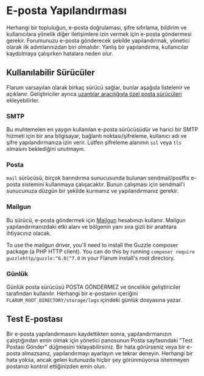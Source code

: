 # E-posta Yapılandırması

Herhangi bir topluluğun, e-posta doğrulaması, şifre sıfırlama, bildirim ve kullanıcılara yönelik diğer iletişimlere izin vermek için e-posta göndermesi gerekir. Forumunuzu e-posta gönderecek şekilde yapılandırmak, yönetici olarak ilk adımlarınızdan biri olmalıdır: Yanlış bir yapılandırma, kullanıcılar kaydolmaya çalışırken hatalara neden olur.

## Kullanılabilir Sürücüler

Flarum varsayılan olarak birkaç sürücü sağlar, bunlar aşağıda listelenir ve açıklanır. Geliştiriciler ayrıca [uzantılar aracılığıyla özel posta sürücüleri](extend/mail.md) ekleyebilirler.

### SMTP

Bu muhtemelen en yaygın kullanılan e-posta sürücüsüdür ve harici bir SMTP hizmeti için bir ana bilgisayar, bağlantı noktası/şifreleme, kullanıcı adı ve şifre yapılandırmanıza izin verir. Lütfen şifreleme alanının `ssl` veya `tls` olmasını beklediğini unutmayın.

### Posta

`mail` sürücüsü, birçok barındırma sunucusunda bulunan sendmail/postfix e-posta sistemini kullanmaya çalışacaktır. Bunun çalışması için sendmail'i sunucunuza düzgün bir şekilde kurmanız ve yapılandırmanız gerekir.

### Mailgun

Bu sürücü, e-posta göndermek için [Mailgun](https://www.mailgun.com/) hesabınızı kullanır. Mailgun yapılandırmanızdaki etki alanı ve bölgenin yanı sıra gizli bir anahtara ihtiyacınız olacak.

To use the mailgun driver, you'll need to install the Guzzle composer package (a PHP HTTP client). You can do this by running `composer require guzzlehttp/guzzle:^6.0|^7.0` in your Flarum install's root directory.

### Günlük

Günlük posta sürücüsü POSTA GÖNDERMEZ ve öncelikle geliştiriciler tarafından kullanılır. Herhangi bir e-postanın içeriğini `FLARUM_ROOT_DIRECTORY/storage/logs` içindeki günlük dosyasına yazar.

## Test E-postası

Bir e-posta yapılandırmasını kaydettikten sonra, yapılandırmanızın çalıştığından emin olmak için yönetici panosunun Posta sayfasındaki "Test Postası Gönder" düğmesini tıklayabilirsiniz. Bir hata görürseniz veya bir e-posta almazsanız, yapılandırmayı ayarlayın ve tekrar deneyin. Herhangi bir hata yoksa, ancak gelen kutunuzda hiçbir şey görünmüyorsa istenmeyen postanızı kontrol ettiğinizden emin olun.

